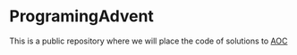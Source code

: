 # ProgramingAdvent

This is a public repository where we will place the code of solutions to [AOC](https://adventofcode.com/)

